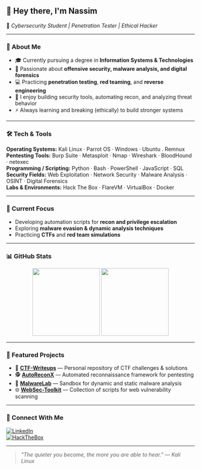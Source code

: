 ## 👋 Hey there, I'm Nassim  
🎯 *Cybersecurity Student | Penetration Tester | Ethical Hacker*

---

### 🧠 About Me
- 🎓 Currently pursuing a degree in **Information Systems & Technologies**  
- 🧩 Passionate about **offensive security, malware analysis, and digital forensics**  
- 💻 Practicing **penetration testing**, **red teaming**, and **reverse engineering**  
- 🧰 I enjoy building security tools, automating recon, and analyzing threat behavior  
- ⚡ Always learning and breaking (ethically) to build stronger systems  

---

### 🛠️ Tech & Tools
**Operating Systems:** Kali Linux · Parrot OS · Windows · Ubuntu . Remnux  
**Pentesting Tools:** Burp Suite · Metasploit · Nmap · Wireshark · BloodHound · netexec  
**Programming / Scripting:** Python · Bash · PowerShell · JavaScript · SQL  
**Security Fields:** Web Exploitation · Network Security · Malware Analysis · OSINT · Digital Forensics  
**Labs & Environments:** Hack The Box · FlareVM · VirtualBox · Docker  

---

### 🔐 Current Focus
- Developing automation scripts for **recon and privilege escalation**
- Exploring **malware evasion & dynamic analysis techniques**
- Practicing **CTFs** and **red team simulations**

---

### 📊 GitHub Stats
<p align="center">
  <img height="180em" src="https://github-readme-stats.vercel.app/api?username=k1tch0p&show_icons=true&theme=tokyonight" />
  <img height="180em" src="https://github-readme-stats.vercel.app/api/top-langs/?username=k1tch0p&layout=compact&theme=tokyonight" />
</p>

---

### 🧩 Featured Projects
- 🧠 **[CTF-Writeups](https://k1tch0p.github.io/)** — Personal repository of CTF challenges & solutions
- 🕵️ **[AutoReconX](#)** — Automated reconnaissance framework for pentesting  
- 🧬 **[MalwareLab](#)** — Sandbox for dynamic and static malware analysis  
- 🌐 **[WebSec-Toolkit](#)** — Collection of scripts for web vulnerability scanning  
  

---

### 🌱 Connect With Me
[![LinkedIn](https://img.shields.io/badge/LinkedIn-0077B5.svg?&style=for-the-badge&logo=linkedin&logoColor=white)](https://www.linkedin.com/in/nassim-nedjar-78ab83207/)    
[![HackTheBox](https://img.shields.io/badge/HackTheBox-111927?style=for-the-badge&logo=hackthebox&logoColor=green)](https://app.hackthebox.com/users/339018)  

---

> *"The quieter you become, the more you are able to hear." — Kali Linux*
